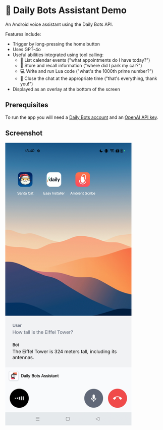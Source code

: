 # 🤖 Daily Bots Assistant Demo

An Android voice assistant using the Daily Bots API.

Features include:

* Trigger by long-pressing the home button
* Uses GPT-4o
* Useful abilities integrated using tool calling:
  * 📅 List calendar events ("what appointments do I have today?")
  * 🧠 Store and recall information ("where did I park my car?")
  * 💻 Write and run Lua code ("what's the 1000th prime number?")
  * 👋 Close the chat at the appropriate time ("that's everything, thank you!")
* Displayed as an overlay at the bottom of the screen

## Prerequisites

To run the app you will need a [Daily Bots account](https://bots.daily.co/sign-up) and an [OpenAI API key](https://openai.com/).

## Screenshot

<img alt="screenshot" src="files/screenshot.png" width="400px" />